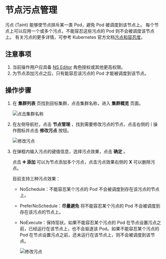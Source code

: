 # 节点污点管理

污点 (Taint) 能够使节点排斥某一类 Pod，避免 Pod 被调度到该节点上。
每个节点上可以应用一个或多个污点，不能容忍这些污点的 Pod 则不会被调度该节点上。
有关污点的更多详情，可参考 Kubernetes 官方文档[污点和容忍度](https://kubernetes.io/zh-cn/docs/concepts/scheduling-eviction/taint-and-toleration/)。

## 注意事项

1. 当前操作用户应具备 [NS Editor](../permissions/permission-brief.md#ns-editor) 角色授权或其他更高权限。
2. 为节点添加污点之后，只有能容忍该污点的 Pod 才能被调度到该节点。<!--有关如何为 Pod 设置容忍度，可参考-->

## 操作步骤

1. 在 __集群列表__ 页找到目标集群，点击集群名称，进入 __集群概览__ 页面。

    ![点击集群名称](https://docs.daocloud.io/daocloud-docs-images/docs/kpanda/images/taint-click--cluster-name.png)

2. 在左侧导航栏，点击 __节点管理__ ，找到需要修改污点的节点，点击右侧的 __ⵗ__ 操作图标并点击 __修改污点__ 按钮。

    ![修改污点](https://docs.daocloud.io/daocloud-docs-images/docs/kpanda/images/taint-change.png)

3. 在弹框内输入污点的键值信息，选择污点效果，点击 __确定__ 。

    点击 __➕ 添加__ 可以为节点添加多个污点，点击污点效果右侧的 __X__ 可以删除污点。

    目前支持三种污点效果：

    - NoSchedule：不能容忍某个污点的 Pod 不会被调度到存在该污点的节点上。
    - PreferNoSchedule：**尽量避免** 将不能容忍某个污点的 Pod 不会被调度到存在该污点的节点上。
    - NoExecute：保持现状。如果不能容忍某个污点的 Pod 在节点设置污点之前，已经运行在该节点上，也不会驱逐该 Pod。如果不能容忍某个污点的 Pod 在节点设置污点之前，还未运行在该节点上，则不会被调度到该节点。

        ![修改污点](https://docs.daocloud.io/daocloud-docs-images/docs/kpanda/images/taint-add-remove.png)
